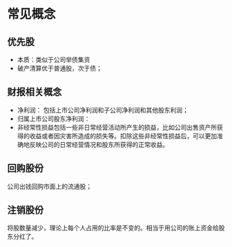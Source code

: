 # 常见概念
## 优先股
* 本质：类似于公司举债集资
* 破产清算优于普通股，次于债；
## 财报相关概念
* 净利润： 包括上市公司净利润和子公司净利润和其他股东利润；
* 归属上市公司股东净利润： 
* 非经常性损益包括一些非日常经营活动所产生的损益，比如公司出售资产所获得的收益或者因灾害所造成的损失等。扣除这些非经常性损益后，可以更加准确地反映公司的日常经营情况和股东所获得的正常收益。
## 回购股份
公司出钱回购市面上的流通股；
## 注销股份
将股数量减少，理论上每个人占用的比率是不变的。相当于用公司的账上资金给股东分红了。